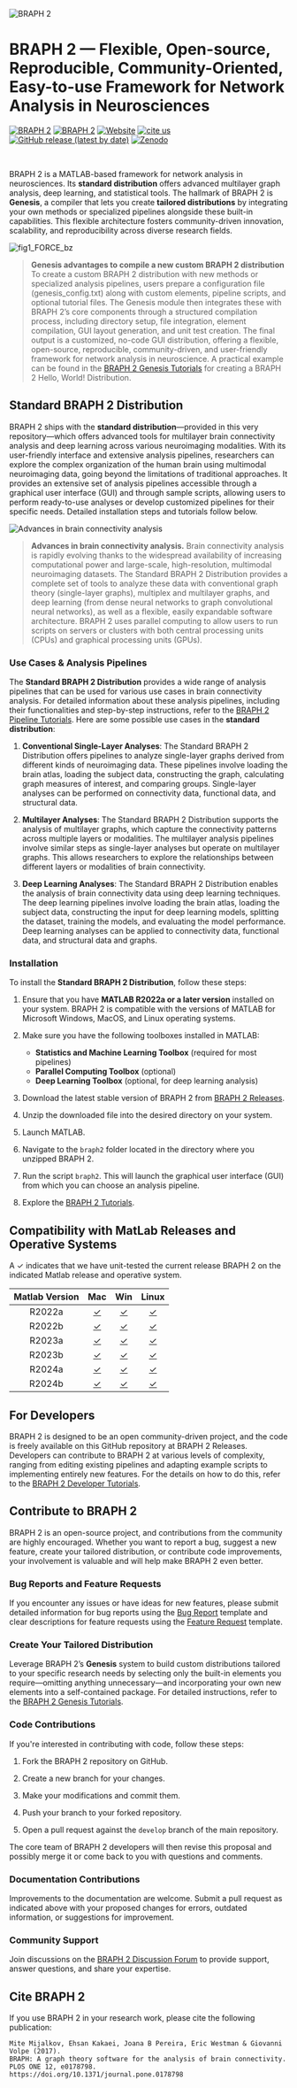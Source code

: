 ![BRAPH 2](braph2banner.png)

# BRAPH 2 — **F**lexible, **O**pen-source, **R**eproducible, **C**ommunity-Oriented, **E**asy-to-use Framework for Network Analysis in Neurosciences

[![BRAPH 2](https://img.shields.io/badge/Bluesky-BRAPH%202-blue?style=social&logo=bluesky&url=https%3A%2F%2Fbraph2software.bsky.social)](https://braph2software.bsky.social)
[![BRAPH 2](https://img.shields.io/twitter/url?label=BRAPH%202&style=social&url=https%3A%2F%2Ftwitter.com%2Fbraph2software)](https://twitter.com/braph2software)
[![Website](https://img.shields.io/website?up_message=braph.org&url=http%3A%2F%2Fbraph.org%2F)](http://braph.org/)
[![cite us](https://img.shields.io/badge/DOI-10.1371%2Fjournal.pone.0178798-blue)](https://doi.org/10.1371/journal.pone.0178798)
[![GitHub release (latest by date)](https://img.shields.io/github/v/release/braph-software/BRAPH-2)](https://github.com/braph-software/BRAPH-2/releases)
[![Zenodo](https://zenodo.org/badge/DOI/10.5281/zenodo.14633697.svg)](https://doi.org/10.5281/zenodo.14633697)

<br />

BRAPH 2 is a MATLAB-based framework for network analysis in neurosciences. Its **standard distribution** offers advanced multilayer graph analysis, deep learning, and statistical tools.
The hallmark of BRAPH 2 is **Genesis**, a compiler that lets you create **tailored distributions** by integrating your own methods or specialized pipelines alongside these built-in capabilities. This flexible architecture fosters community-driven innovation, scalability, and reproducibility across diverse research fields.

![fig1_FORCE_bz](https://github.com/user-attachments/assets/e27d8ef3-6759-4d7d-9116-2973df77e1d1)
> 
> **Genesis advantages to compile a new custom BRAPH 2 distribution** To create a custom BRAPH 2 distribution with new methods or specialized analysis pipelines, users prepare a configuration file (genesis_config.txt) along with custom elements, pipeline scripts, and optional tutorial files. The Genesis module then integrates these with BRAPH 2’s core components through a structured compilation process, including directory setup, file integration, element compilation, GUI layout generation, and unit test creation. The final output is a customized, no-code GUI distribution, offering a flexible, open-source, reproducible, community-driven, and user-friendly framework for network analysis in neuroscience. A practical example can be found in the [BRAPH 2 Genesis Tutorials](tutorials/developers) for creating a BRAPH 2 Hello, World! Distribution.

## Standard BRAPH 2 Distribution

BRAPH 2 ships with the **standard distribution**—provided in this very repository—which offers advanced tools for multilayer brain connectivity analysis and deep learning across various neuroimaging modalities. With its user-friendly interface and extensive analysis pipelines, researchers can explore the complex organization of the human brain using multimodal neuroimaging data, going beyond the limitations of traditional approaches. It provides an extensive set of analysis pipelines accessible through a graphical user interface (GUI) and through sample scripts, allowing users to perform ready-to-use analyses or develop customized pipelines for their specific needs. Detailed installation steps and tutorials follow below.

![Advances in brain connectivity analysis](braph2overview.png)
> 
> **Advances in brain connectivity analysis.** Brain connectivity analysis is rapidly evolving thanks to the widespread availability of increasing computational power and large-scale, high-resolution, multimodal neuroimaging datasets. The Standard BRAPH 2 Distribution provides a complete set of tools to analyze these data with conventional graph theory (single-layer graphs), multiplex and multilayer graphs, and deep learning (from dense neural networks to graph convolutional neural networks), as well as a flexible, easily expandable software architecture. BRAPH 2 uses parallel computing to allow users to run scripts on servers or clusters with both central processing units (CPUs) and graphical processing units (GPUs).

### Use Cases & Analysis Pipelines

The **Standard BRAPH 2 Distribution** provides a wide range of analysis pipelines that can be used for various use cases in brain connectivity analysis. For detailed information about these analysis pipelines, including their functionalities and step-by-step instructions, refer to the [BRAPH 2 Pipeline Tutorials](tutorials/pipelines). Here are some possible use cases in the **standard distribution**:

1. **Conventional Single-Layer Analyses**: The Standard BRAPH 2 Distribution offers pipelines to analyze single-layer graphs derived from different kinds of neuroimaging data. These pipelines involve loading the brain atlas, loading the subject data, constructing the graph, calculating graph measures of interest, and comparing groups. Single-layer analyses can be performed on connectivity data, functional data, and structural data.

3. **Multilayer Analyses**: The Standard BRAPH 2 Distribution supports the analysis of multilayer graphs, which capture the connectivity patterns across multiple layers or modalities. The multilayer analysis pipelines involve similar steps as single-layer analyses but operate on multilayer graphs. This allows researchers to explore the relationships between different layers or modalities of brain connectivity.

4. **Deep Learning Analyses**: The Standard BRAPH 2 Distribution enables the analysis of brain connectivity data using deep learning techniques. The deep learning pipelines involve loading the brain atlas, loading the subject data, constructing the input for deep learning models, splitting the dataset, training the models, and evaluating the model performance. Deep learning analyses can be applied to connectivity data, functional data, and structural data and graphs.


### Installation

To install the **Standard BRAPH 2 Distribution**, follow these steps:

1. Ensure that you have **MATLAB R2022a or a later version** installed on your system. BRAPH 2 is compatible with the versions of MATLAB for Microsoft Windows, MacOS, and Linux operating systems.

2. Make sure you have the following toolboxes installed in MATLAB:
    * **Statistics and Machine Learning Toolbox** (required for most pipelines)
    * **Parallel Computing Toolbox** (optional)
    * **Deep Learning Toolbox** (optional, for deep learning analysis)

3. Download the latest stable version of BRAPH 2 from [BRAPH 2 Releases](../../releases).

4. Unzip the downloaded file into the desired directory on your system.

5. Launch MATLAB.
   
7. Navigate to the `braph2` folder located in the directory where you unzipped BRAPH 2. 

9. Run the script `braph2`. This will launch the graphical user interface (GUI) from which you can choose an analysis pipeline.

10. Explore the [BRAPH 2 Tutorials](tutorials).

## Compatibility with MatLab Releases and Operative Systems
A &check; indicates that we have unit-tested the current release BRAPH 2 on the indicated Matlab release and operative system.

| Matlab Version        | Mac     | Win    | Linux   |
| :-------------------: | :-----: | :-----:| :-----: |
| R2022a                | [&check;](https://github.com/braph-software/BRAPH-2/issues/1753#issuecomment-2525332540)       | [&check;](https://github.com/braph-software/BRAPH-2/issues/1753#issuecomment-2524660497)      | [&check;](https://github.com/braph-software/BRAPH-2/issues/1753#issuecomment-2538931865)       |
| R2022b                | [&check;](https://github.com/braph-software/BRAPH-2/issues/1753#issuecomment-2543458907)       | [&check;](https://github.com/braph-software/BRAPH-2/issues/1753#issuecomment-2506774757)      | [&check;](https://github.com/braph-software/BRAPH-2/issues/1753#issuecomment-2538938388)      |
| R2023a                | [&check;](https://github.com/braph-software/BRAPH-2/issues/1753#issuecomment-2543318514)       | [&check;](https://github.com/braph-software/BRAPH-2/issues/1753#issuecomment-2500148139)      | [&check;](https://github.com/braph-software/BRAPH-2/issues/1753#issuecomment-2546621770)       |
| R2023b                | [&check;](https://github.com/braph-software/BRAPH-2/issues/1753#issuecomment-2520052354)       | [&check;](https://github.com/braph-software/BRAPH-2/issues/1753#issuecomment-2507237095)      | [&check;](https://github.com/braph-software/BRAPH-2/issues/1753#issuecomment-2547830566)       |
| R2024a                | [&check;](https://github.com/braph-software/BRAPH-2/issues/1753#issuecomment-2538706423)       | [&check;](https://github.com/braph-software/BRAPH-2/issues/1753#issuecomment-2521610430)      | [&check;](https://github.com/braph-software/BRAPH-2/issues/1753#issuecomment-2513852545)       |
| R2024b                | [&check;](https://github.com/braph-software/BRAPH-2/issues/1753#issuecomment-2523698722)       | [&check;](https://github.com/braph-software/BRAPH-2/issues/1753#issuecomment-2516894348)      | [&check;](https://github.com/braph-software/BRAPH-2/issues/1753#issuecomment-2523698722)       |

## For Developers

BRAPH 2 is designed to be an open community-driven project, and the code is freely available on this GitHub repository at BRAPH 2 Releases. Developers can contribute to BRAPH 2 at various levels of complexity, ranging from editing existing pipelines and adapting example scripts to implementing entirely new features. For the details on how to do this, refer to the [BRAPH 2 Developer Tutorials](tutorials/developers).

## Contribute to BRAPH 2

BRAPH 2 is an open-source project, and contributions from the community are highly encouraged. Whether you want to report a bug, suggest a new feature, create your tailored distribution, or contribute code improvements, your involvement is valuable and will help make BRAPH 2 even better.

### Bug Reports and Feature Requests

If you encounter any issues or have ideas for new features, please submit detailed information for bug reports using the [Bug Report](../../issues/new?template=bug_report.md) template and clear descriptions for feature requests using the [Feature Request](../../issues/new?template=feature_request.md) template.

### Create Your Tailored Distribution
Leverage BRAPH 2’s **Genesis** system to build custom distributions tailored to your specific research needs by selecting only the built-in elements you require—omitting anything unnecessary—and incorporating your own new elements into a self-contained package. For detailed instructions, refer to the [BRAPH 2 Genesis Tutorials](tutorials/developers).

### Code Contributions

If you're interested in contributing with code, follow these steps:

1. Fork the BRAPH 2 repository on GitHub.

2. Create a new branch for your changes.

3. Make your modifications and commit them.

4. Push your branch to your forked repository.

5. Open a pull request against the `develop` branch of the main repository.

The core team of BRAPH 2 developers will then revise this proposal and possibly merge it or come back to you with questions and comments.

### Documentation Contributions

Improvements to the documentation are welcome. Submit a pull request as indicated above with your proposed changes for errors, outdated information, or suggestions for improvement.

### Community Support

Join discussions on the [BRAPH 2 Discussion Forum](https://github.com/braph-software/BRAPH-2/discussions) to provide support, answer questions, and share your expertise.

## Cite BRAPH 2

If you use BRAPH 2 in your research work, please cite the following publication:

```
Mite Mijalkov, Ehsan Kakaei, Joana B Pereira, Eric Westman & Giovanni Volpe (2017).
BRAPH: A graph theory software for the analysis of brain connectivity.
PLOS ONE 12, e0178798.
https://doi.org/10.1371/journal.pone.0178798
```
